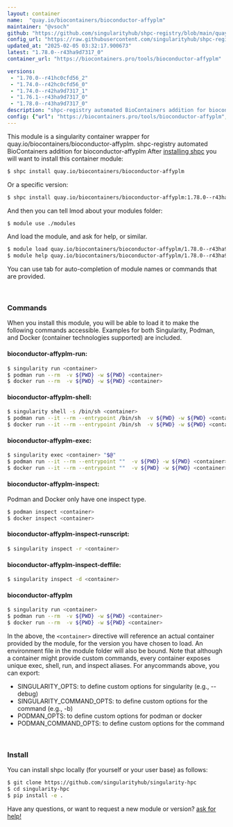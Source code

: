 ```yaml
---
layout: container
name:  "quay.io/biocontainers/bioconductor-affyplm"
maintainer: "@vsoch"
github: "https://github.com/singularityhub/shpc-registry/blob/main/quay.io/biocontainers/bioconductor-affyplm/container.yaml"
config_url: "https://raw.githubusercontent.com/singularityhub/shpc-registry/main/quay.io/biocontainers/bioconductor-affyplm/container.yaml"
updated_at: "2025-02-05 03:32:17.900673"
latest: "1.78.0--r43ha9d7317_0"
container_url: "https://biocontainers.pro/tools/bioconductor-affyplm"

versions:
 - "1.70.0--r41hc0cfd56_2"
 - "1.74.0--r42hc0cfd56_0"
 - "1.74.0--r42ha9d7317_1"
 - "1.76.1--r43ha9d7317_0"
 - "1.78.0--r43ha9d7317_0"
description: "shpc-registry automated BioContainers addition for bioconductor-affyplm"
config: {"url": "https://biocontainers.pro/tools/bioconductor-affyplm", "maintainer": "@vsoch", "description": "shpc-registry automated BioContainers addition for bioconductor-affyplm", "latest": {"1.78.0--r43ha9d7317_0": "sha256:607d9c723cd35ad39e84742077e744dfa3d93a836988d2341b0aaa1b177921d9"}, "tags": {"1.70.0--r41hc0cfd56_2": "sha256:eda663877f2478247ccac4287c240dea3688a64e17b829eddab73758add10279", "1.74.0--r42hc0cfd56_0": "sha256:91e22a83bbff3832ecc6935197beaaf6aeb9fee549e2cd4952fb705ac17b9143", "1.74.0--r42ha9d7317_1": "sha256:0e55e727cbb4753b801221f489144174bb5883d1736bbfb4d0f39d0de1afea0c", "1.76.1--r43ha9d7317_0": "sha256:e50abeafba0c35ee436305591e9e05dc960d829b6dc638147c5bc1e695cf9288", "1.78.0--r43ha9d7317_0": "sha256:607d9c723cd35ad39e84742077e744dfa3d93a836988d2341b0aaa1b177921d9"}, "docker": "quay.io/biocontainers/bioconductor-affyplm"}
---
```


This module is a singularity container wrapper for quay.io/biocontainers/bioconductor-affyplm.
shpc-registry automated BioContainers addition for bioconductor-affyplm
After [installing shpc](#install) you will want to install this container module:


```bash
$ shpc install quay.io/biocontainers/bioconductor-affyplm
```

Or a specific version:

```bash
$ shpc install quay.io/biocontainers/bioconductor-affyplm:1.78.0--r43ha9d7317_0
```

And then you can tell lmod about your modules folder:

```bash
$ module use ./modules
```

And load the module, and ask for help, or similar.

```bash
$ module load quay.io/biocontainers/bioconductor-affyplm/1.78.0--r43ha9d7317_0
$ module help quay.io/biocontainers/bioconductor-affyplm/1.78.0--r43ha9d7317_0
```

You can use tab for auto-completion of module names or commands that are provided.

<br>

### Commands

When you install this module, you will be able to load it to make the following commands accessible.
Examples for both Singularity, Podman, and Docker (container technologies supported) are included.

#### bioconductor-affyplm-run:

```bash
$ singularity run <container>
$ podman run --rm  -v ${PWD} -w ${PWD} <container>
$ docker run --rm  -v ${PWD} -w ${PWD} <container>
```

#### bioconductor-affyplm-shell:

```bash
$ singularity shell -s /bin/sh <container>
$ podman run --it --rm --entrypoint /bin/sh  -v ${PWD} -w ${PWD} <container>
$ docker run --it --rm --entrypoint /bin/sh  -v ${PWD} -w ${PWD} <container>
```

#### bioconductor-affyplm-exec:

```bash
$ singularity exec <container> "$@"
$ podman run --it --rm --entrypoint ""  -v ${PWD} -w ${PWD} <container> "$@"
$ docker run --it --rm --entrypoint ""  -v ${PWD} -w ${PWD} <container> "$@"
```

#### bioconductor-affyplm-inspect:

Podman and Docker only have one inspect type.

```bash
$ podman inspect <container>
$ docker inspect <container>
```

#### bioconductor-affyplm-inspect-runscript:

```bash
$ singularity inspect -r <container>
```

#### bioconductor-affyplm-inspect-deffile:

```bash
$ singularity inspect -d <container>
```



#### bioconductor-affyplm

```bash
$ singularity run <container>
$ podman run --rm  -v ${PWD} -w ${PWD} <container>
$ docker run --rm  -v ${PWD} -w ${PWD} <container>
```


In the above, the `<container>` directive will reference an actual container provided
by the module, for the version you have chosen to load. An environment file in the
module folder will also be bound. Note that although a container
might provide custom commands, every container exposes unique exec, shell, run, and
inspect aliases. For anycommands above, you can export:

 - SINGULARITY_OPTS: to define custom options for singularity (e.g., --debug)
 - SINGULARITY_COMMAND_OPTS: to define custom options for the command (e.g., -b)
 - PODMAN_OPTS: to define custom options for podman or docker
 - PODMAN_COMMAND_OPTS: to define custom options for the command

<br>

### Install

You can install shpc locally (for yourself or your user base) as follows:

```bash
$ git clone https://github.com/singularityhub/singularity-hpc
$ cd singularity-hpc
$ pip install -e .
```

Have any questions, or want to request a new module or version? [ask for help!](https://github.com/singularityhub/singularity-hpc/issues)